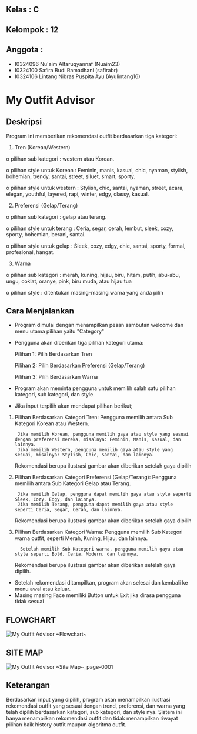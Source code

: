 ## Kelas        : C
## Kelompok     : 12
## Anggota      :

- I0324096      Nu'aim Alfaruqyannaf        (Nuaim23)
- I0324100      Safira Budi Ramadhani       (safirabr)
- I0324106      Lintang Nibras Puspita Ayu  (Ayulintang16) 

# My Outfit Advisor

## Deskripsi

Program ini memberikan rekomendasi outfit berdasarkan tiga kategori:

1. Tren (Korean/Western)
   
   
o   pilihan sub kategori          : western atau Korean.


o   pilihan style untuk Korean    : Feminin, manis, kasual, chic, nyaman, stylish, bohemian, trendy, santai, street, siluet, smart, sporty.


o   pilihan style untuk western   : Stylish, chic, santai, nyaman, street, acara, elegan, youthful, layered, rapi, winter, edgy, classy, kasual.



2. Preferensi (Gelap/Terang)
   
   
o   pilihan sub kategori          : gelap atau terang.


o   pilihan style untuk terang    : Ceria, segar, cerah, lembut, sleek, cozy, sporty, bohemian, berani, santai.


o   pilihan style untuk gelap     : Sleek, cozy, edgy, chic, santai, sporty, formal, profesional, hangat.



3. Warna
   
   
o   pilihan sub kategori        : merah, kuning, hijau, biru, hitam, putih, abu-abu, ungu, coklat, oranye, pink, biru muda, atau hijau tua


o   pilihan style               : ditentukan masing-masing warna yang anda pilih


## Cara Menjalankan

- Program dimulai dengan menampilkan pesan sambutan welcome dan menu utama pilihan yaitu "Category"

- Pengguna akan diberikan tiga pilihan kategori utama:
  
    Pilihan 1: Pilih Berdasarkan Tren
  
    Pilihan 2: Pilih Berdasarkan Preferensi (Gelap/Terang)
  
    Pilihan 3: Pilih Berdasarkan Warna
  
- Program akan meminta pengguna untuk memilih salah satu pilihan kategori, sub kategori, dan style.
- Jika input terpilih akan mendapat pilihan berikut;
  
  
1. Pilihan Berdasarkan Kategori Tren:
    Pengguna memilih antara Sub Kategori Korean atau Western.
   
        Jika memilih Korean, pengguna memilih gaya atau style yang sesuai dengan preferensi mereka, misalnya: Feminin, Manis, Kasual, dan lainnya.
        Jika memilih Western, pengguna memilih gaya atau style yang sesuai, misalnya: Stylish, Chic, Santai, dan lainnya.
   
    Rekomendasi berupa ilustrasi gambar akan diberikan setelah gaya dipilih
   

2. Pilihan Berdasarkan Kategori Preferensi (Gelap/Terang):
    Pengguna memilih antara Sub Kategori Gelap atau Terang.
   
        Jika memilih Gelap, pengguna dapat memilih gaya atau style seperti Sleek, Cozy, Edgy, dan lainnya.
        Jika memilih Terang, pengguna dapat memilih gaya atau style seperti Ceria, Segar, Cerah, dan lainnya.
   
    Rekomendasi berupa ilustrasi gambar akan diberikan setelah gaya dipilih
   

3. Pilihan Berdasarkan Kategori Warna:
   Pengguna memilih Sub Kategori warna outfit, seperti Merah, Kuning, Hijau, dan lainnya.

         Setelah memilih Sub Kategori warna, pengguna memilih gaya atau style seperti Bold, Ceria, Modern, dan lainnya.
   
    Rekomendasi berupa ilustrasi gambar akan diberikan setelah gaya dipilih.

   
- Setelah rekomendasi ditampilkan, program akan selesai dan kembali ke menu awal atau keluar.
- Masing masing Face memiliki Button untuk Exit jika dirasa pengguna tidak sesuai

## FLOWCHART
![My Outfit Advisor ~Flowchart~](https://github.com/user-attachments/assets/65bc36c3-8989-493c-9872-3db28f1d96db)



## SITE MAP
![My Outfit Advisor ~Site Map~_page-0001](https://github.com/user-attachments/assets/0017c98c-8bfb-47eb-819e-d350760cd9d4)







## Keterangan
Berdasarkan input yang dipilih, program akan menampilkan ilustrasi rekomendasi outfit yang sesuai dengan trend, preferensi, dan warna yang telah dipilih berdasarkan kategori, sub kategori, dan style nya. Sistem ini hanya menampilkan rekomendasi outfit dan tidak menampilkan riwayat pilihan baik history outfit maupun algoritma outfit.
